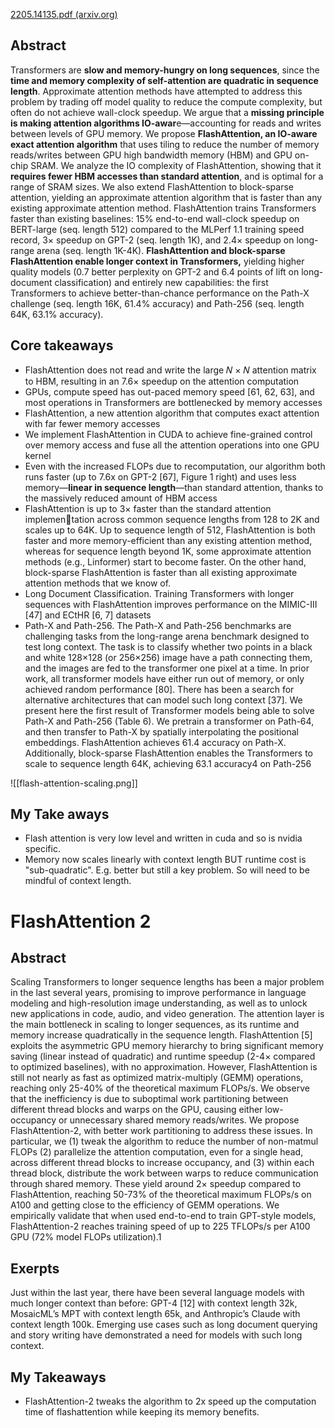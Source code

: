[2205.14135.pdf (arxiv.org)](https://arxiv.org/pdf/2205.14135.pdf)

## Abstract
Transformers are **slow and memory-hungry on long sequences**, since the **time and memory complexity of self-attention are quadratic in sequence length**. Approximate attention methods have attempted to address this problem by trading off model quality to reduce the compute complexity, but often do not achieve wall-clock speedup. We argue that a **missing principle is making attention algorithms IO-awar**e—accounting for reads and writes between levels of GPU memory. We propose **FlashAttention, an IO-aware exact attention algorithm** that uses tiling to reduce the number of memory reads/writes between GPU high bandwidth memory (HBM) and GPU on-chip SRAM. We analyze the IO complexity of FlashAttention, showing that it **requires fewer HBM accesses than standard attention**, and is optimal for a range of SRAM sizes. We also extend FlashAttention to block-sparse attention, yielding an approximate attention algorithm that is faster than any existing approximate attention method. FlashAttention trains Transformers faster than existing baselines: 15% end-to-end wall-clock speedup on BERT-large (seq. length 512) compared to the MLPerf 1.1 training speed record, 3× speedup on GPT-2 (seq. length 1K), and 2.4× speedup on long-range arena (seq. length 1K-4K). **FlashAttention and block-sparse FlashAttention enable longer context in Transformers,** yielding higher quality models (0.7 better perplexity on GPT-2 and 6.4 points of lift on long-document classification) and entirely new capabilities: the first Transformers to achieve better-than-chance performance on the Path-X challenge (seq. length 16K, 61.4% accuracy) and Path-256 (seq. length 64K, 63.1% accuracy).

## Core takeaways
- FlashAttention does not read and write the large 𝑁 × 𝑁 attention matrix to HBM, resulting in an 7.6× speedup on the attention computation
- GPUs, compute speed has out-paced memory speed [61, 62, 63], and most operations in Transformers are bottlenecked by memory accesses
- FlashAttention, a new attention algorithm that computes exact attention with far fewer memory accesses
- We implement FlashAttention in CUDA to achieve fine-grained control over memory access and fuse all the attention operations into one GPU kernel
- Even with the increased FLOPs due to recomputation, our algorithm both runs faster (up to 7.6x on GPT-2 [67], Figure 1 right) and uses less memory—**linear in sequence length**—than standard attention, thanks to the massively reduced amount of HBM access
- FlashAttention is up to 3× faster than the standard attention implementation across common sequence lengths from 128 to 2K and scales up to 64K. Up to sequence length of 512, FlashAttention is both faster and more memory-efficient than any existing attention method, whereas for sequence length beyond 1K, some approximate attention methods (e.g., Linformer) start to become faster. On the other hand, block-sparse FlashAttention is faster than all existing approximate attention methods that we know of.
- Long Document Classification. Training Transformers with longer sequences with FlashAttention improves performance on the MIMIC-III [47] and ECtHR [6, 7] datasets
- Path-X and Path-256. The Path-X and Path-256 benchmarks are challenging tasks from the long-range arena benchmark designed to test long context. The task is to classify whether two points in a black and white 128×128 (or 256×256) image have a path connecting them, and the images are fed to the transformer one pixel at a time. In prior work, all transformer models have either run out of memory, or only achieved random performance [80]. There has been a search for alternative architectures that can model such long context [37]. We present here the first result of Transformer models being able to solve Path-X and Path-256 (Table 6). We pretrain a transformer on Path-64, and then transfer to Path-X by spatially interpolating the positional embeddings. FlashAttention achieves 61.4 accuracy on Path-X. Additionally, block-sparse FlashAttention enables the Transformers to scale to sequence length 64K, achieving 63.1 accuracy4 on Path-256

![[flash-attention-scaling.png]]

## My Take aways
- Flash attention is very low level and written in cuda and so is nvidia specific.
- Memory now scales linearly with context length BUT runtime cost is "sub-quadratic". E.g. better but still a key problem. So will need to be mindful of context length.

# FlashAttention 2
## Abstract
Scaling Transformers to longer sequence lengths has been a major problem in the last several years, promising to improve performance in language modeling and high-resolution image understanding, as well as to unlock new applications in code, audio, and video generation. The attention layer is the main bottleneck in scaling to longer sequences, as its runtime and memory increase quadratically in the sequence length. FlashAttention [5] exploits the asymmetric GPU memory hierarchy to bring significant memory saving (linear instead of quadratic) and runtime speedup (2-4× compared to optimized baselines), with no approximation. However, FlashAttention is still not nearly as fast as optimized matrix-multiply (GEMM) operations, reaching only 25-40% of the theoretical maximum FLOPs/s. We observe that the inefficiency is due to suboptimal work partitioning between different thread blocks and warps on the GPU, causing either low-occupancy or unnecessary shared memory reads/writes. We propose FlashAttention-2, with better work partitioning to address these issues. In particular, we (1) tweak the algorithm to reduce the number of non-matmul FLOPs (2) parallelize the attention computation, even for a single head, across different thread blocks to increase occupancy, and (3) within each thread block, distribute the work between warps to reduce communication through shared memory. These yield around 2× speedup compared to FlashAttention, reaching 50-73% of the theoretical maximum FLOPs/s on A100 and getting close to the efficiency of GEMM operations. We empirically validate that when used end-to-end to train GPT-style models, FlashAttention-2 reaches training speed of up to 225 TFLOPs/s per A100 GPU (72% model FLOPs utilization).1

## Exerpts
Just within the last year, there have been several language models with much longer context than before: GPT-4 [12] with context length 32k, MosaicML’s MPT with context length 65k, and Anthropic’s Claude with context length 100k. Emerging use cases such as long document querying and story writing have demonstrated a need for models with such long context.


## My Takeaways
- FlashAttention-2 tweaks the algorithm to 2x speed up the computation time of flashattention while keeping its memory benefits.